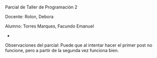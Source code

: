 Parcial de Taller de Programación 2

Docente: Rolon, Debora

Alumno: Torres Marques, Facundo Emanuel

-

Observaciones del parcial:
Puede que al intentar hacer el primer post no funcione, pero a partir de la segunda vez funciona bien.

